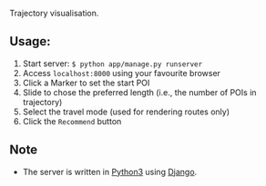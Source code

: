 Trajectory visualisation.

## Usage:

  1. Start server: `$ python app/manage.py runserver`
  2. Access `localhost:8000` using your favourite browser
  3. Click a Marker to set the start POI
  4. Slide to chose the preferred length (i.e., the number of POIs in trajectory)
  5. Select the travel mode (used for rendering routes only)
  6. Click the `Recommend` button

## Note

- The server is written in [Python3](https://docs.python.org/3/) using [Django](https://www.djangoproject.com/).

